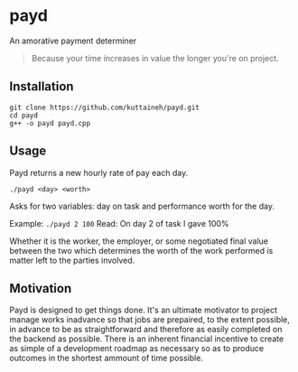 # payd
An amorative payment determiner
>Because your time increases in value the longer you're on project.

## Installation
```
git clone https://github.com/kuttaineh/payd.git
cd payd
g++ -o payd payd.cpp
```

## Usage
Payd returns a new hourly rate of pay each day.
```
./payd <day> <worth>
```
Asks for two variables: day on task and performance worth for the day.

Example: `./payd 2 100`
Read: On day 2 of task I gave 100%

Whether it is the worker, the employer, or some negotiated final value between the two which determines the worth of the work performed is matter left to the parties involved.

## Motivation
Payd is designed to get things done. It's an ultimate motivator to project manage works inadvance so that jobs are prepaired, to the extent possible, in advance to be as straightforward and therefore as easily completed on the backend as possible. There is an inherent financial incentive to create as simple of a development roadmap as necessary so as to produce outcomes in the shortest ammount of time possible. 
